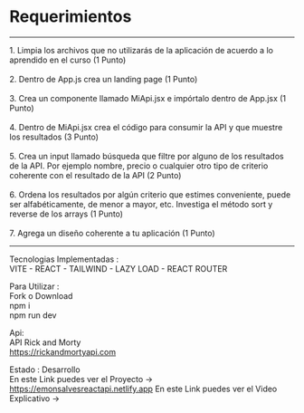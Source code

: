 <h1>Requerimientos</h1>
<hr>
1. Limpia los archivos que no utilizarás de la aplicación de acuerdo a lo aprendido en el
curso (1 Punto) <br/>
 <br/>
2. Dentro de App.js crea un landing page (1 Punto) <br/>
 <br/>
3. Crea un componente llamado MiApi.jsx e impórtalo dentro de App.jsx (1 Punto) <br/>
 <br/>
4. Dentro de MiApi.jsx crea el código para consumir la API y que muestre los resultados
(3 Punto) <br/>
 <br/>
5. Crea un input llamado búsqueda que filtre por alguno de los resultados de la API. Por
ejemplo nombre, precio o cualquier otro tipo de criterio coherente con el resultado de
la API (2 Punto) <br/>
 <br/>
6. Ordena los resultados por algún criterio que estimes conveniente, puede ser
alfabéticamente, de menor a mayor, etc. Investiga el método sort y reverse de los
arrays (1 Punto)  <br/>
 <br/>
7. Agrega un diseño coherente a tu aplicación (1 Punto)
 <hr/>
Tecnologias Implementadas :  <br>
VITE - REACT - TAILWIND - LAZY LOAD - REACT ROUTER 

Para Utilizar :  <br>
Fork o Download  <br>
npm i  <br>
npm run dev  <br>

Api: <br>
API Rick and Morty <br>
https://rickandmortyapi.com <br>

Estado : Desarrollo <br>
En este Link puedes ver el Proyecto -> https://emonsalvesreactapi.netlify.app 
En este Link puedes ver el Video Explicativo ->

